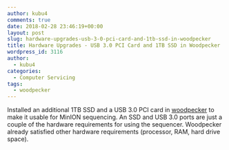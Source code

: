 ```yaml
---
author: kubu4
comments: true
date: 2018-02-28 23:46:19+00:00
layout: post
slug: hardware-upgrades-usb-3-0-pci-card-and-1tb-ssd-in-woodpecker
title: Hardware Upgrades - USB 3.0 PCI Card and 1TB SSD in Woodpecker
wordpress_id: 3116
author:
  - kubu4
categories:
  - Computer Servicing
tags:
  - woodpecker
---
```


Installed an additional 1TB SSD and a USB 3.0 PCI card in [woodpecker](httpss://docs.google.com/spreadsheets/d/1mtIITcjqZVEQtynYZFdOdx51uXTiXP7Jvvzv_SnWCDY/edit?usp=sharing) to make it usable for MinION sequencing. An SSD and USB 3.0 ports are just a couple of the hardware requirements for using the sequencer. Woodpecker already satisfied other hardware requirements (processor, RAM, hard drive space).

